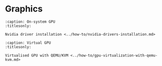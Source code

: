 # Graphics

```{toctree}
:caption: On-system GPU
:titlesonly:

Nvidia driver installation <../how-to/nvidia-drivers-installation.md>
```

```{toctree}
:caption: Virtual GPU
:titlesonly:

Virtualised GPU with QEMU/KVM <../how-to/gpu-virtualization-with-qemu-kvm.md>
```
